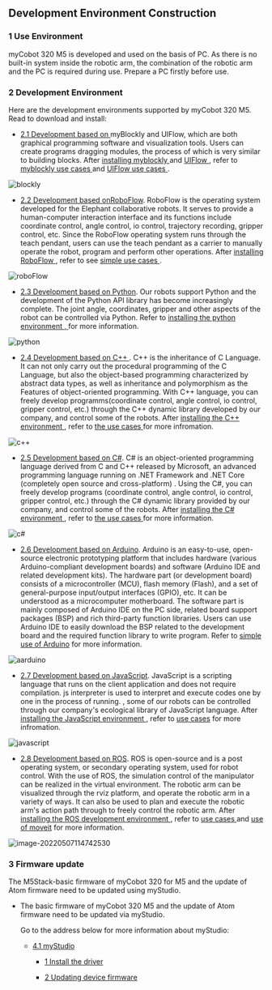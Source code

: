 ## Development Environment Construction

### **1 Use Environment**

myCobot 320 M5 is developed and used on the basis of PC. As there is no built-in system inside the robotic arm, the combination of the robotic arm and the PC is required during use. Prepare a PC firstly before use.

### 2 Development Environment

Here are the development environments supported by myCobot 320 M5. Read to download and install:

- [2.1 Development based on ](../../5-ProgramingApplication-myblockly-uiflow-mind/README.md)myBlockly and UIFlow, which are both graphical programming software and visualization tools. Users can create programs dragging modules, the process of which is very similar to building blocks. After [installing myblockly ](../../5-ProgramingApplication-myblockly-uiflow-mind/5.1-myblockly/README.md)and [UIFlow ](../../5-ProgramingApplication-myblockly-uiflow-mind/5.2-UIFlow/5.2.1UIFlow_enviorment_building.md), refer to [myblockly use cases ](../../5-ProgramingApplication-myblockly-uiflow-mind/5.1-myblockly/README.md)and [UIFlow use cases ](../../5-ProgramingApplication-myblockly-uiflow-mind/5.2-UIFlow/5.2.7UIFlow_Use_Cases.md).

 ![blockly](../../resourse/2-serialproduct/2.7-1.png)



- [2.2 Development based onRoboFlow](../../6-ApplicationBaseRoboFlow/README.md). RoboFlow is the operating system developed for the Elephant collaborative robots. It serves to provide a human-computer interaction interface and its functions include coordinate control, angle control, io control, trajectory recording, gripper control, etc. Since the RoboFlow operating system runs through the teach pendant, users can use the teach pendant as a carrier to manually operate the robot, program and perform other operations. After [installing RoboFlow ](../../6-ApplicationBaseRoboFlow/6.1-roboflow_download.md), refer to see [simple use cases ](../../6-ApplicationBaseRoboFlow/6.2-operation.md).

  

![roboFlow](../../resourse/2-serialproduct/6.2.2.1_1.png) 



- [2.3 Development based on Python](../../7-ApplicationBasePython/README.md). Our robots support Python and the development of the Python API library has become increasingly complete. The joint angle, coordinates, gripper and other aspects of the robot can be controlled via Python. Refer to [installing the python environment , ](../../7-ApplicationBasePython/7.1_download.md)for more information.

![python](../../resourse/2-serialproduct/7.6.6.png) 

- [2.4 Development based on C++ ](../../8-ApplicationBaseCPlus/README.md). C++ is the inheritance of C Language. It can not only carry out the procedural programming of the C Language, but also the object-based programming characterized by abstract data types, as well as inheritance and polymorphism as the Features of object-oriented programming. With C++ language, you can freely develop programms(coordinate control, angle control, io control, gripper control, etc.) through the C++ dynamic library developed by our company, and control some of the robots. After [installing the C++ environment ](../../8-ApplicationBaseCPlus/8.1-download.md), refer to [the use cases ](../../8-ApplicationBaseCPlus/8.8-example.md) for more infromation.

![c++](../../resourse/2-serialproduct/c＋＋.jpg)

- [2.5 Development based on C#](../../9-ApplicationBaseCSharp/README.md). C# is an object-oriented programming language derived from C and C++ released by Microsoft, an advanced programming language running on .NET Framework and .NET Core (completely open source and cross-platform) . Using the C#, you can freely develop programs (coordinate control, angle control, io control, gripper control, etc.) through the C# dynamic library provided by our company, and control some of the robots. After [installing the C# environment ](../../9-ApplicationBaseCSharp/9.1-environment.md), refer to  [the use cases ](../../9-ApplicationBaseCSharp/9.8-example.md) for more information.

![c#](../../resourse/9-ApplicationBaseCSharp/9.0/9.0.jpg) 



- [2.6 Development based on Arduino](../../10-ArduinoEnv/README.md). Arduino is an easy-to-use, open-source electronic prototyping platform that includes hardware (various Arduino-compliant development boards) and software (Arduino IDE and related development kits). The hardware part (or development board) consists of a microcontroller (MCU), flash memory (Flash), and a set of general-purpose input/output interfaces (GPIO), etc. It can be understood as a microcomputer motherboard. The software part is mainly composed of Arduino IDE on the PC side, related board support packages (BSP) and rich third-party function libraries. Users can use Arduino IDE to easily download the BSP related to the development board and the required function library to write program. Refer to [simple use of Arduino](../../10-ArduinoEnv/10.2-arduino_use.md) for more information.



![aarduino](../../resourse/2-serialproduct/23.jpg)



- [2.7 Development based on JavaScript](../../11-ApplicationBaseJavaScript/README.md). JavaScript is a scripting language that runs on the client application and does not require compilation. js interpreter is used to interpret and execute codes one by one in the process of running. , some of our robots can be controlled through our company's ecological library of JavaScript language. After [installing the JavaScript environment ](../../11-ApplicationBaseJavaScript/11.1开发前准备.md), refer to [use cases](../../11-ApplicationBaseJavaScript/11.7使用案例.md) for more infromation.



![javascript](../../resourse/2-serialproduct/js.png) 



- [2.8 Development based on ROS](../../12-ApplicationBaseROS/README.md). ROS is open-source and is a post operating system, or secondary operating system, used for robot control. With the use of ROS, the simulation control of the manipulator can be realized in the virtual environment. The robotic arm can be visualized through the rviz platform, and operate the robotic arm in a variety of ways. It can also be used to plan and execute the robotic arm's action path through to freely control the robotic arm. After [installing the ROS development environment ](../../12-ApplicationBaseROS/12.1-ROS1/12.1.2-环境搭建.md), refer to [use cases ](../../12-ApplicationBaseROS/12.1-ROS1/12.1.4-rivz介绍及使用/README.md)and [use of moveit](../../12-ApplicationBaseROS/12.1-ROS1/12.1.5-Moveit/README.md) for more information.

![image-20220507114742530](../../resourse/2-serialproduct/320ROS.png)

### **3 Firmware update**

The M5Stack-basic firmware of myCobot 320 for M5 and the update of Atom firmware need to be updated using myStudio.

- The basic firmware of myCobot 320 M5 and the update of Atom firmware need to be updated via myStudio.
  
  Go to the address below for more information about myStudio:
  
  - [4.1 myStudio](../../4-BasicApplication/4.1-myStudio/README.md)
    - [1 Install the driver](../../4-BasicApplication/4.1-myStudio/4.1.1-myStudio_download_driverinstalled.md)
  
    - [2 Updating device firmware](../../4-BasicApplication/4.1-myStudio/4.1.2-myStudio_flash_firmwares.md)

 